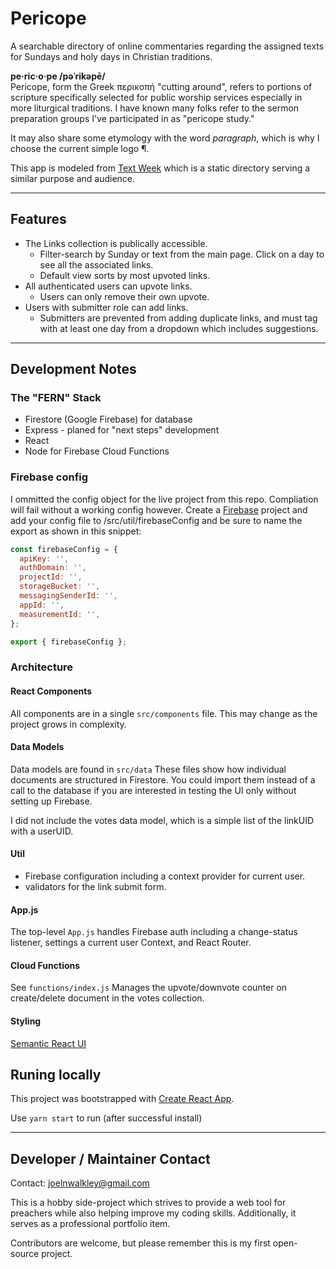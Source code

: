 # Pericope
A searchable directory of online commentaries regarding the assigned texts for Sundays and holy days in Christian traditions.

**pe·ric·o·pe /pəˈrikəpē/**  
Pericope, form the Greek περικοπή "cutting around", refers to portions of scripture specifically selected for public worship services especially in more liturgical traditions. I have known many folks refer to the sermon preparation groups I've participated in as "pericope study." 

It may also share some etymology with the word *paragraph*, which is why I choose the current simple logo ¶.

This app is modeled from [Text Week](textweek.com) which is a static directory serving a similar purpose and audience.

---
## Features
- The Links collection is publically accessible.
   - Filter-search by Sunday or text from the main page. Click on a day to see all the associated links.
   - Default view sorts by most upvoted links.
- All authenticated users can upvote links.
   - Users can only remove their own upvote.
- Users with submitter role can add links.
   -   Submitters are prevented from adding duplicate links, and must tag with at least one day from a dropdown which includes suggestions. 

---
## Development Notes

### The "FERN" Stack
- Firestore (Google Firebase) for database
- Express - planed for "next steps" development
- React
- Node for Firebase Cloud Functions

### Firebase config
I ommitted the config object for the live project from this repo. Compliation will fail without a working config however. Create a [Firebase](https://firebase.google.com/) project and add your config file to /src/util/firebaseConfig and be sure to name the export as shown in this snippet:

```javascript
const firebaseConfig = {
  apiKey: '',
  authDomain: '',
  projectId: '',
  storageBucket: '',
  messagingSenderId: '',
  appId: '',
  measurementId: '',
};

export { firebaseConfig };
```
### Architecture

#### React Components
All components are in a single ```src/components``` file. This may change as the project grows in complexity. 

#### Data Models
Data models are found in ```src/data```
These files show how individual documents are structured in Firestore. You could import them instead of a call to the database if you are interested in testing the UI only without setting up Firebase.

I did not include the votes data model, which is a simple list of the linkUID with a userUID.

#### Util
- Firebase configuration including a context provider for current user.
- validators for the link submit form.

#### App.js
The top-level ```App.js``` handles Firebase auth including a change-status listener, settings a current user Context, and React Router.

#### Cloud Functions
See ```functions/index.js```
Manages the upvote/downvote counter on create/delete document in the votes collection.

#### Styling
[Semantic React UI](https://react.semantic-ui.com/)


## Runing locally
This project was bootstrapped with [Create React App](https://github.com/facebook/create-react-app). 

Use `yarn start` to run (after successful install)

---
## Developer / Maintainer Contact
Contact: joelnwalkley@gmail.com

This is a hobby side-project which strives to provide a web tool for preachers while also helping improve my coding skills. Additionally, it serves as a professional portfolio item.

Contributors are welcome, but please remember this is my first open-source project.